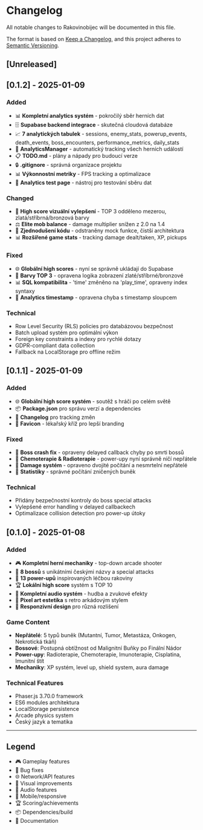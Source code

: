 # Changelog

All notable changes to Rakovinobijec will be documented in this file.

The format is based on [Keep a Changelog](https://keepachangelog.com/en/1.0.0/),
and this project adheres to [Semantic Versioning](https://semver.org/spec/v2.0.0.html).

## [Unreleased]

## [0.1.2] - 2025-01-09

### Added
- 📊 **Kompletní analytics systém** - pokročilý sběr herních dat
- 🗄️ **Supabase backend integrace** - skutečná cloudová databáze
- 📈 **7 analytických tabulek** - sessions, enemy_stats, powerup_events, death_events, boss_encounters, performance_metrics, daily_stats
- 🔬 **AnalyticsManager** - automatický tracking všech herních událostí
- 📋 **TODO.md** - plány a nápady pro budoucí verze
- 🔒 **.gitignore** - správná organizace projektu
- 📊 **Výkonnostní metriky** - FPS tracking a optimalizace
- 🧪 **Analytics test page** - nástroj pro testování sběru dat

### Changed
- 🎨 **High score vizuální vylepšení** - TOP 3 odděleno mezerou, zlatá/stříbrná/bronzová barvy
- ⚖️ **Elite mob balance** - damage multiplier snížen z 2.0 na 1.4
- 🔄 **Zjednodušení kódu** - odstraněny mock funkce, čistší architektura
- 📊 **Rozšířené game stats** - tracking damage dealt/taken, XP, pickups

### Fixed
- 🌐 **Globální high scores** - nyní se správně ukládají do Supabase
- 🎨 **Barvy TOP 3** - opravena logika zobrazení zlaté/stříbrné/bronzové
- 📊 **SQL kompatibilita** - 'time' změněno na 'play_time', opraveny index syntaxy
- 🔧 **Analytics timestamp** - opravena chyba s timestamp sloupcem

### Technical
- Row Level Security (RLS) policies pro databázovou bezpečnost
- Batch upload systém pro optimální výkon
- Foreign key constraints a indexy pro rychlé dotazy
- GDPR-compliant data collection
- Fallback na LocalStorage pro offline režim

## [0.1.1] - 2025-01-09

### Added
- 🌐 **Globální high score systém** - soutěž s hráči po celém světě
- 📦 **Package.json** pro správu verzí a dependencies  
- 📝 **Changelog** pro tracking změn
- 🎯 **Favicon** - lékařský kříž pro lepší branding

### Fixed
- 🐛 **Boss crash fix** - opraveny delayed callback chyby po smrti bossů
- 💊 **Chemoterapie & Radioterapie** - power-upy nyní správně ničí nepřátele
- 🎯 **Damage systém** - opraveno dvojité počítání a nesmrtelní nepřátelé
- 🔢 **Statistiky** - správné počítání zničených buněk

### Technical
- Přidány bezpečnostní kontroly do boss special attacks
- Vylepšené error handling v delayed callbackech
- Optimalizace collision detection pro power-up útoky

## [0.1.0] - 2025-01-08

### Added
- 🎮 **Kompletní herní mechaniky** - top-down arcade shooter
- 👑 **8 bossů** s unikátními českými názvy a special attacks
- 💊 **13 power-upů** inspirovaných léčbou rakoviny
- 🏆 **Lokální high score** systém s TOP 10
- 🎵 **Kompletní audio systém** - hudba a zvukové efekty
- 🎨 **Pixel art estetika** s retro arkádovým stylem
- 📱 **Responzivní design** pro různá rozlišení

### Game Content
- **Nepřátelé**: 5 typů buněk (Mutantní, Tumor, Metastáza, Onkogen, Nekrotická tkáň)
- **Bossové**: Postupná obtížnost od Malignitní Buňky po Finální Nádor
- **Power-upy**: Radioterapie, Chemoterapie, Imunoterapie, Cisplatina, Imunitní štít
- **Mechaniky**: XP systém, level up, shield system, aura damage

### Technical Features  
- Phaser.js 3.70.0 framework
- ES6 modules architektura
- LocalStorage persistence
- Arcade physics system
- Český jazyk a tematika

---

## Legend
- 🎮 Gameplay features
- 🐛 Bug fixes  
- 🌐 Network/API features
- 🎨 Visual improvements
- 🎵 Audio features
- 📱 Mobile/responsive
- 🏆 Scoring/achievements
- 📦 Dependencies/build
- 📝 Documentation